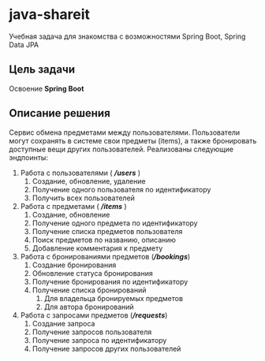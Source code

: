 # java-shareit
Учебная задача для знакомства с возможностями Spring Boot, Spring Data JPA
## Цель задачи
Освоение **Spring Boot**
## Описание решения
Сервис обмена предметами между пользователями. Пользователи могут сохранять в системе свои предметы (items), а также бронировать доступные вещи других пользователей. Реализованы следующие эндпоинты:
1. Работа с пользователями ( **_/users_** )
   1. Создание, обновление, удаление
   2. Получение одного пользователя по идентификатору
   3. Получить всех пользователей
2. Работа с предметами ( **_/items_** )
   1. Создание, обновление
   2. Получение одного предмета по идентификатору
   3. Получение списка предметов пользователя
   4. Поиск предметов по названию, описанию
   5. Добавление комментария к предмету
3. Работа с бронированиями предметов (**_/bookings_**)
   1. Создание бронирования
   2. Обновление статуса бронирования
   3. Получение бронирования по идентификатору
   4. Получение списка бронирований
      1. Для владельца бронируемых предметов
      2. Для автора бронирований
4. Работа с запросами предметов (**_/requests_**)
   1. Создание запроса
   2. Получение запросов пользователя
   3. Получение запроса по идентификатору
   4. Получение запросов других пользователей
 
